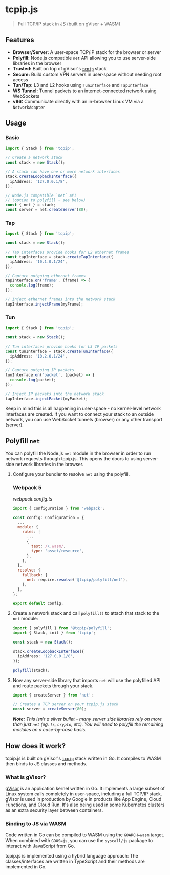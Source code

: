 # tcpip.js

> Full TCP/IP stack in JS (built on gVisor + WASM)

## Features

- **Browser/Server:** A user-space TCP/IP stack for the browser or server
- **Polyfill:** Node.js compatible `net` API allowing you to use server-side libraries in the browser
- **Trusted:** Built on top of gVisor's [`tcpip`](https://pkg.go.dev/gvisor.dev/gvisor/pkg/tcpip) stack
- **Secure:** Build custom VPN servers in user-space without needing root access
- **Tun/Tap:** L3 and L2 hooks using `TunInterface` and `TapInterface`
- **WS Tunnel:** Tunnel packets to an internet-connected network using WebSockets
- **v86:** Communicate directly with an in-browser Linux VM via a `NetworkAdapter`

## Usage

### Basic

```ts
import { Stack } from 'tcpip';

// Create a network stack
const stack = new Stack();

// A stack can have one or more network interfaces
stack.createLoopbackInterface({
  ipAddress: '127.0.0.1/8',
});

// Node.js compatible `net` API
// (option to polyfill - see below)
const { net } = stack;
const server = net.createServer(80);
```

### Tap

```ts
import { Stack } from 'tcpip';

const stack = new Stack();

// Tap interfaces provide hooks for L2 ethernet frames
const tapInterface = stack.createTapInterface({
  ipAddress: '10.1.0.1/24',
});

// Capture outgoing ethernet frames
tapInterface.on('frame', (frame) => {
  console.log(frame);
});

// Inject ethernet frames into the network stack
tapInterface.injectFrame(myFrame);
```

### Tun

```ts
import { Stack } from 'tcpip';

const stack = new Stack();

// Tun interfaces provide hooks for L3 IP packets
const tunInterface = stack.createTunInterface({
  ipAddress: '10.2.0.1/24',
});

// Capture outgoing IP packets
tunInterface.on('packet', (packet) => {
  console.log(packet);
});

// Inject IP packets into the network stack
tapInterface.injectPacket(myPacket);
```

Keep in mind this is all happening in user-space - no kernel-level network interfaces are created. If you want to connect your stack to an outside network, you can use WebSocket tunnels (browser) or any other transport (server).

## Polyfill `net`

You can polyfill the Node.js `net` module in the browser in order to run network requests through tcpip.js. This opens the doors to using server-side network libraries in the browser.

1. Configure your bundler to resolve `net` using the polyfill.

   ### Webpack 5

   _webpack.config.ts_

   ```js
   import { Configuration } from 'webpack';

   const config: Configuration = {
     ...
     module: {
       rules: [
         ...
         {
           test: /\.wasm/,
           type: 'asset/resource',
         },
       ],
     },
     resolve: {
       fallback: {
         net: require.resolve('@tcpip/polyfill/net'),
       },
     },
   };

   export default config;
   ```

2. Create a network stack and call `polyfill()` to attach that stack to the `net` module:

   ```ts
   import { polyfill } from '@tcpip/polyfill';
   import { Stack, init } from 'tcpip';

   const stack = new Stack();

   stack.createLoopbackInterface({
     ipAddress: '127.0.0.1/8',
   });

   polyfill(stack);
   ```

3. Now any server-side library that imports `net` will use the polyfilled API and route packets through your stack.

   ```ts
   import { createServer } from 'net';

   // Creates a TCP server on your tcpip.js stack
   const server = createServer(80);
   ```

   _**Note:** This isn't a silver bullet - many server side libraries rely on more than just `net` (eg. `fs`, `crypto`, etc). You will need to polyfill the remaining modules on a case-by-case basis._

## How does it work?

tcpip.js is built on gVisor's [`tcpip`](https://pkg.go.dev/gvisor.dev/gvisor/pkg/tcpip) stack written in Go. It compiles to WASM then binds to JS classes and methods.

### What is gVisor?

[gVisor](https://github.com/google/gvisor) is an application kernel written in Go. It implements a large subset of Linux system calls completely in user-space, including a full TCP/IP stack. gVisor is used in production by Google in products like App Engine, Cloud Functions, and Cloud Run. It's also being used in some Kubernetes clusters as an extra security layer between containers.

### Binding to JS via WASM

Code written in Go can be compiled to WASM using the `GOARCH=wasm` target. When combined with `GOOS=js`, you can use the `syscall/js` package to interact with JavaScript from Go.

tcpip.js is implemented using a hybrid language approach: The classes/interfaces are written in TypeScript and their methods are implemented in Go.
